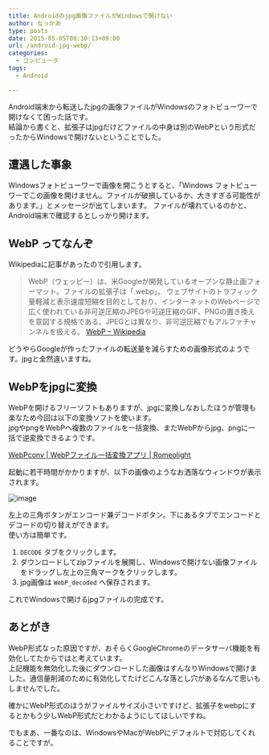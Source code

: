 ```yaml
---
title: Androidのjpg画像ファイルがWindowsで開けない
author: なっかあ
type: posts
date: 2015-05-05T08:30:13+09:00
url: /android-jpg-webp/
categories:
  - コンピュータ
tags:
  - Android

---
```


Android端末から転送したjpgの画像ファイルがWindowsのフォトビューワーで開けなくて困った話です。  
結論から書くと、拡張子はjpgだけどファイルの中身は別のWebPという形式だったからWindowsで開けないということでした。

## 遭遇した事象

Windowsフォトビューワーで画像を開こうとすると、「Windows フォトビューワーでこの画像を開けません。ファイルが破損しているか、大きすぎる可能性があります。」とメッセージが出てしまいます。 
ファイルが壊れているのかと、Android端末で確認するとしっかり開けます。

## WebP ってなんぞ

Wikipediaに記事があったので引用します。

> WebP（ウェッピー）は、米Googleが開発しているオープンな静止画フォーマット。ファイルの拡張子は「.webp」。
> ウェブサイトのトラフィック量軽減と表示速度短縮を目的としており、インターネットのWebページで広く使われている非可逆圧縮のJPEGや可逆圧縮のGIF、PNGの置き換えを意図する規格である。JPEGとは異なり、非可逆圧縮でもアルファチャンネルを扱える。
> [WebP &#8211; Wikipedia](http://ja.wikipedia.org/wiki/WebP)

どうやらGoogleが作ったファイルの転送量を減らすための画像形式のようです。jpgと全然違いますね。

## WebPをjpgに変換

WebPを開けるフリーソフトもありますが、jpgに変換しなおしたほうが管理も楽なため今回は以下の変換ソフトを使います。  
jpgやpngをWebPへ複数のファイルを一括変換、またWebPからjpg、pngに一括で逆変換できるようです。
  
[WebPconv | WebPファイル一括変換アプリ | Romeolight](http://www.romeolight.com/ja/products/webpconv/)

起動に若干時間がかかりますが、以下の画像のようなお洒落なウィンドウが表示されます。

![image](/img/wp/webpconv-ss-546x364.png)
  
左上の三角ボタンがエンコード兼デコードボタン。下にあるタブでエンコードとデコードの切り替えができます。  
使い方は簡単です。  

1. `DECODE` タブをクリックします。
2. ダウンロードしてzipファイルを展開し、Windowsで開けない画像ファイルをドラッグし左上の三角マークをクリックします。
3. jpg画像は `WebP_decoded` へ保存されます。
  
これでWindowsで開けるjpgファイルの完成です。

## あとがき

WebP形式なった原因ですが、おそらくGoogleChromeのデータサーバ機能を有効化してたからではと考えています。  
上記機能を無効化した後にダウンロードした画像はすんなりWindowsで開けました。通信量削減のために有効化してたけどこんな落とし穴があるなんて思いもしませんでした。
  
確かにWebP形式のほうがファイルサイズ小さいですけど、拡張子をwebpにするとかもう少しWebP形式だとわかるようにしてほしいですね。
  
でもまあ、一番なのは、WindowsやMacがWebPにデフォルトで対応してくれることですが。
